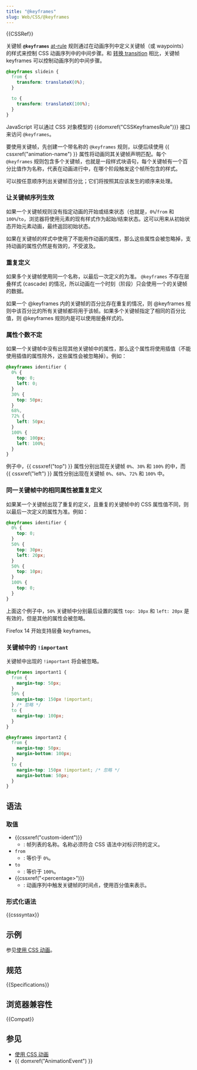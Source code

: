 ```yaml
---
title: "@keyframes"
slug: Web/CSS/@keyframes
---
```


{{CSSRef}}

关键帧 **`@keyframes`** [at-rule](/zh-CN/docs/Web/CSS/At-rule) 规则通过在动画序列中定义关键帧（或 waypoints）的样式来控制 CSS 动画序列中的中间步骤。和 [转换 transition](/zh-CN/docs/Web/CSS/CSS_transitions) 相比，关键帧 keyframes 可以控制动画序列的中间步骤。

```css
@keyframes slidein {
  from {
    transform: translateX(0%);
  }

  to {
    transform: translateX(100%);
  }
}
```

JavaScript 可以通过 CSS 对象模型的 {{domxref("CSSKeyframesRule")}} 接口来访问 `@keyframes`。

要使用关键帧，先创建一个带名称的 `@keyframes` 规则，以便后续使用 {{ cssxref("animation-name") }} 属性将动画同其关键帧声明匹配。每个 `@keyframes` 规则包含多个关键帧，也就是一段样式块语句，每个关键帧有一个百分比值作为名称，代表在动画进行中，在哪个阶段触发这个帧所包含的样式。

可以按任意顺序列出关键帧百分比；它们将按照其应该发生的顺序来处理。

### 让关键帧序列生效

如果一个关键帧规则没有指定动画的开始或结束状态（也就是，`0%`/`from` 和`100%`/`to`，浏览器将使用元素的现有样式作为起始/结束状态。这可以用来从初始状态开始元素动画，最终返回初始状态。

如果在关键帧的样式中使用了不能用作动画的属性，那么这些属性会被忽略掉，支持动画的属性仍然是有效的，不受波及。

### 重复定义

如果多个关键帧使用同一个名称，以最后一次定义的为准。 `@keyframes` 不存在层叠样式 (cascade) 的情况，所以动画在一个时刻（阶段）只会使用一个的关键帧的数据。

如果一个 @keyframes 内的关键帧的百分比存在重复的情况，则 @keyframes 规则中该百分比的所有关键帧都将用于该帧。如果多个关键帧指定了相同的百分比值，则 @keyframes 规则内是可以使用层叠样式的。

### 属性个数不定

如果一个关键帧中没有出现其他关键帧中的属性，那么这个属性将使用插值（不能使用插值的属性除外，这些属性会被忽略掉）。例如：

```css
@keyframes identifier {
  0% {
    top: 0;
    left: 0;
  }
  30% {
    top: 50px;
  }
  68%,
  72% {
    left: 50px;
  }
  100% {
    top: 100px;
    left: 100%;
  }
}
```

例子中，{{ cssxref("top") }} 属性分别出现在关键帧 `0%`、`30%` 和 `100%` 的中，而 {{ cssxref("left") }} 属性分别出现在关键帧 `0%`、`68%`、`72%` 和 `100%` 中。

### 同一关键帧中的相同属性被重复定义

如果某一个关键帧出现了重复的定义，且重复的关键帧中的 CSS 属性值不同，则以最后一次定义的属性为准。例如：

```css
@keyframes identifier {
  0% {
    top: 0;
  }
  50% {
    top: 30px;
    left: 20px;
  }
  50% {
    top: 10px;
  }
  100% {
    top: 0;
  }
}
```

上面这个例子中，`50%` 关键帧中分别最后设置的属性 `top: 10px` 和 `left: 20px` 是有效的，但是其他的属性会被忽略。

Firefox 14 开始支持层叠 keyframes。

### 关键帧中的 `!important`

关键帧中出现的 `!important` 将会被忽略。

```css
@keyframes important1 {
  from {
    margin-top: 50px;
  }
  50% {
    margin-top: 150px !important;
  } /* 忽略 */
  to {
    margin-top: 100px;
  }
}

@keyframes important2 {
  from {
    margin-top: 50px;
    margin-bottom: 100px;
  }
  to {
    margin-top: 150px !important; /* 忽略 */
    margin-bottom: 50px;
  }
}
```

## 语法

### 取值

- {{cssxref("custom-ident")}}
  - : 帧列表的名称。名称必须符合 CSS 语法中对标识符的定义。
- `from`
  - : 等价于 `0%`。
- `to`
  - : 等价于 `100%`。
- {{cssxref("&lt;percentage&gt;")}}
  - : 动画序列中触发关键帧的时间点，使用百分值来表示。

### 形式化语法

{{csssyntax}}

## 示例

参见[使用 CSS 动画](/zh-CN/docs/Web/CSS/CSS_animations/Using_CSS_animations)。

## 规范

{{Specifications}}

## 浏览器兼容性

{{Compat}}

## 参见

- [使用 CSS 动画](/zh-CN/docs/Web/CSS/CSS_animations/Using_CSS_animations)
- {{ domxref("AnimationEvent") }}
